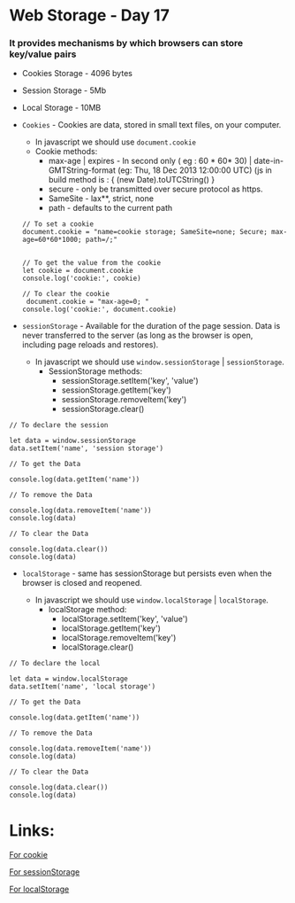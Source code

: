 # Web Storage - Day 17

### It provides mechanisms by which browsers can store key/value pairs


* Cookies Storage - 4096 bytes

* Session Storage - 5Mb

* Local Storage - 10MB


* `Cookies` - Cookies are data, stored in small text files, on your computer.

   - In javascript we should use `document.cookie` 
   - Cookie methods:
     - max-age | expires  - In second only ( eg : 60 * 60* 30) | date-in-GMTString-format (eg: Thu, 18 Dec 2013 12:00:00 UTC) (js in build method is : { (new Date).toUTCString() }
     - secure - only be transmitted over secure protocol as https.
     - SameSite - lax**, strict, none
     - path - defaults to the current path 
   ```
   // To set a cookie
   document.cookie = "name=cookie storage; SameSite=none; Secure; max-age=60*60*1000; path=/;"


   // To get the value from the cookie
   let cookie = document.cookie
   console.log('cookie:', cookie)

   // To clear the cookie
    document.cookie = "max-age=0; "
   console.log('cookie:', document.cookie)
   ```


* `sessionStorage` - Available for the duration of the page session. Data is never transferred to the server (as long as the browser is open, including page reloads and restores).
    
    - In javascript we should use `window.sessionStorage` | `sessionStorage`.
        - SessionStorage methods:
            * sessionStorage.setItem('key', 'value') 
            * sessionStorage.getItem('key') 
            * sessionStorage.removeItem('key') 
            * sessionStorage.clear() 
```
// To declare the session

let data = window.sessionStorage
data.setItem('name', 'session storage')

// To get the Data

console.log(data.getItem('name'))

// To remove the Data

console.log(data.removeItem('name'))
console.log(data)

// To clear the Data

console.log(data.clear())
console.log(data)

```


* `localStorage` - same has sessionStorage but persists even when the browser is closed and reopened.

    - In javascript we should use `window.localStorage` | `localStorage`.
        - localStorage method:
            * localStorage.setItem('key', 'value') 
            * localStorage.getItem('key') 
            * localStorage.removeItem('key') 
            * localStorage.clear() 
```
// To declare the local

let data = window.localStorage
data.setItem('name', 'local storage')

// To get the Data

console.log(data.getItem('name'))

// To remove the Data

console.log(data.removeItem('name'))
console.log(data)

// To clear the Data

console.log(data.clear())
console.log(data)

```


# Links:
[For cookie](https://www.w3schools.com/js/js_cookies.asp)

[For sessionStorage](https://developer.mozilla.org/en-US/docs/Web/API/Window/sessionStorage)

[For localStorage](https://developer.mozilla.org/en-US/docs/Web/API/Window/localStorage)

